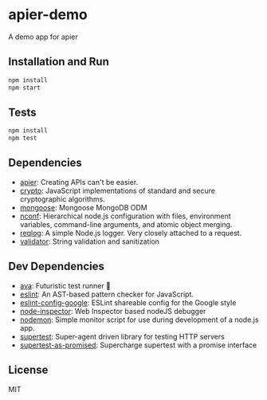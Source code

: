 # apier-demo

A demo app for apier

## Installation and Run

```sh
npm install
npm start
```

## Tests

```sh
npm install
npm test
```

## Dependencies

- [apier](https://github.com/Knorcedger/apier): Creating APIs can&#39;t be easier.
- [crypto](https://github.com/Gozala/crypto): JavaScript implementations of standard and secure cryptographic algorithms.
- [mongoose](https://github.com/Automattic/mongoose): Mongoose MongoDB ODM
- [nconf](https://github.com/flatiron/nconf): Hierarchical node.js configuration with files, environment variables, command-line arguments, and atomic object merging.
- [reqlog](https://github.com/Knorcedger/reqlog): A simple Node.js logger. Very closely attached to a request.
- [validator](https://github.com/chriso/validator.js): String validation and sanitization

## Dev Dependencies

- [ava](https://github.com/sindresorhus/ava): Futuristic test runner 🚀
- [eslint](https://github.com/eslint/eslint): An AST-based pattern checker for JavaScript.
- [eslint-config-google](https://github.com/google/eslint-config-google): ESLint shareable config for the Google style
- [node-inspector](https://github.com/node-inspector/node-inspector): Web Inspector based nodeJS debugger
- [nodemon](https://github.com/remy/nodemon): Simple monitor script for use during development of a node.js app.
- [supertest](https://github.com/visionmedia/supertest): Super-agent driven library for testing HTTP servers
- [supertest-as-promised](https://github.com/WhoopInc/supertest-as-promised): Supercharge supertest with a promise interface


## License

MIT
